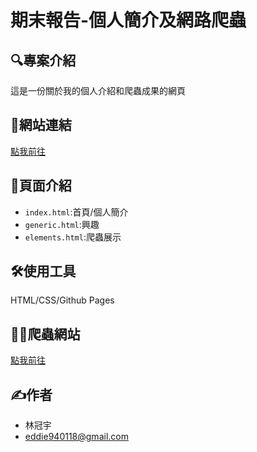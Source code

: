 # 期末報告-個人簡介及網路爬蟲

## 🔍專案介紹
這是一份關於我的個人介紹和爬蟲成果的網頁

## 🛜網站連結
[點我前往](https://billyr65.github.io)

## 📂頁面介紹
- `index.html`:首頁/個人簡介
- `generic.html`:興趣
- `elements.html`:爬蟲展示

## 🛠️使用工具
HTML/CSS/Github Pages

## 🧑‍💻爬蟲網站
[點我前往](https://data.gov.tw/)

## ✍️作者
- 林冠宇
- eddie940118@gmail.com
